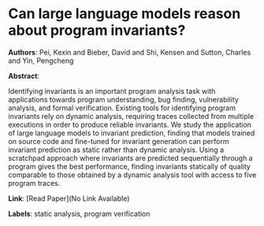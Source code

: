 # Can large language models reason about program invariants?

**Authors**: Pei, Kexin and Bieber, David and Shi, Kensen and Sutton, Charles and Yin, Pengcheng

**Abstract**:

Identifying invariants is an important program analysis task with applications towards program understanding, bug finding, vulnerability analysis, and formal verification. Existing tools for identifying program invariants rely on dynamic analysis, requiring traces collected from multiple executions in order to produce reliable invariants. We study the application of large language models to invariant prediction, finding that models trained on source code and fine-tuned for invariant generation can perform invariant prediction as static rather than dynamic analysis. Using a scratchpad approach where invariants are predicted sequentially through a program gives the best performance, finding invariants statically of quality comparable to those obtained by a dynamic analysis tool with access to five program traces.

**Link**: [Read Paper](No Link Available)

**Labels**: static analysis, program verification
